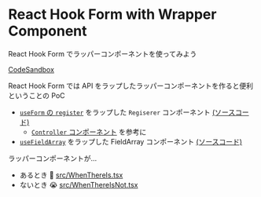 # React Hook Form with Wrapper Component

React Hook Form でラッパーコンポーネントを使ってみよう

[CodeSandbox](https://codesandbox.io/p/github/ygkn/react-hook-form-with-wrapper-component/main)

React Hook Form では API をラップしたラッパーコンポーネントを作ると便利ということの PoC

- [`useForm` の `register`](https://react-hook-form.com/docs/useform/register) をラップした `Regiserer` コンポーネント [(ソースコード)](src/utils/react-hook-form/Registerer.tsx)
  - [`Controller` コンポーネント](https://react-hook-form.com/docs/usecontroller/controller) を参考に
- [`useFieldArray`](https://react-hook-form.com/docs/usefieldarray) をラップした FieldArray コンポーネント [(ソースコード)](src/utils/react-hook-form/FieldArray.tsx)

ラッパーコンポーネントが…
- あるとき 🤣 [src/WhenThereIs.tsx](src/WhenThereIs.tsx)
- ないとき 😭 [src/WhenThereIsNot.tsx](src/WhenThereIsNot.tsx)